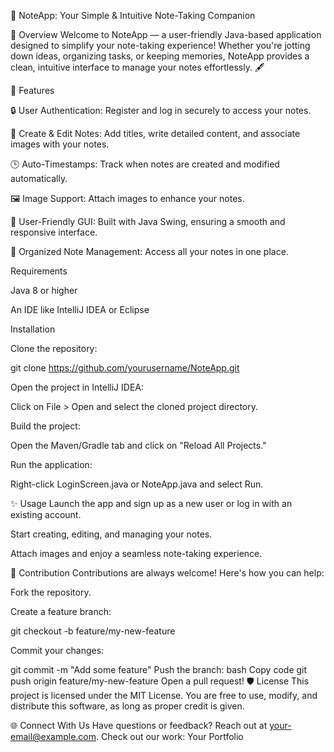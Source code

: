 📓 NoteApp: Your Simple & Intuitive Note-Taking Companion


🚀 Overview
Welcome to NoteApp — a user-friendly Java-based application designed to simplify your note-taking experience! Whether you're jotting down ideas, organizing tasks, or keeping memories, NoteApp provides a clean, intuitive interface to manage your notes effortlessly. 🖋️

🌟 Features

🔒 User Authentication: Register and log in securely to access your notes.

📝 Create & Edit Notes: Add titles, write detailed content, and associate images with your notes.

🕒 Auto-Timestamps: Track when notes are created and modified automatically.

🖼️ Image Support: Attach images to enhance your notes.

🎨 User-Friendly GUI: Built with Java Swing, ensuring a smooth and responsive interface.

📂 Organized Note Management: Access all your notes in one place.

Requirements

Java 8 or higher

An IDE like IntelliJ IDEA or Eclipse

Installation

Clone the repository:

git clone https://github.com/yourusername/NoteApp.git

Open the project in IntelliJ IDEA:

Click on File > Open and select the cloned project directory.

Build the project:

Open the Maven/Gradle tab and click on "Reload All Projects."

Run the application:

Right-click LoginScreen.java or NoteApp.java and select Run.

✨ Usage
Launch the app and sign up as a new user or log in with an existing account.

Start creating, editing, and managing your notes.

Attach images and enjoy a seamless note-taking experience.


🤝 Contribution
Contributions are always welcome! Here's how you can help:

Fork the repository.

Create a feature branch:


git checkout -b feature/my-new-feature

Commit your changes:

git commit -m "Add some feature"
Push the branch:
bash
Copy code
git push origin feature/my-new-feature
Open a pull request!
🛡️ License
This project is licensed under the MIT License. You are free to use, modify, and distribute this software, as long as proper credit is given.

🌐 Connect With Us
Have questions or feedback? Reach out at your-email@example.com.
Check out our work: Your Portfolio
